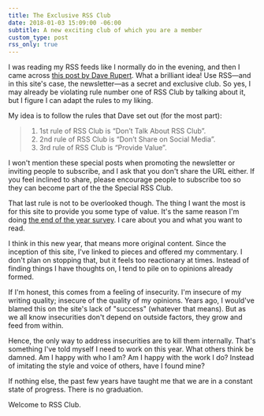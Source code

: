 ```yaml
---
title: The Exclusive RSS Club
date: 2018-01-03 15:09:00 -06:00
subtitle: A new exciting club of which you are a member
custom_type: post
rss_only: true
---
```


I was reading my RSS feeds like I normally do in the evening, and then I came across [this post by Dave Rupert](http://daverupert.com/2018/01/welcome-to-rss-club/). What a brilliant idea! Use RSS—and in this site's case, the newsletter—as a secret and exclusive club. So yes, I may already be violating rule number one of RSS Club by talking about it, but I figure I can adapt the rules to my liking.

My idea is to follow the rules that Dave set out (for the most part):

> 1. 1st rule of RSS Club is “Don’t Talk About RSS Club”.
> 2. 2nd rule of RSS Club is “Don’t Share on Social Media”.
> 3. 3rd rule of RSS Club is “Provide Value”.

I won't mention these special posts when promoting the newsletter or inviting people to subscribe, and I ask that you don't share the URL either. If you feel inclined to share, please encourage people to subscribe too so they can become part of the the Special RSS Club.

That last rule is not to be overlooked though. The thing I want the most is for this site to provide you some type of value. It's the same reason I'm doing [the end of the year survey](/2017/12/end-of-the-year-survey/). I care about you and what you want to read.

I think in this new year, that means more original content. Since the inception of this site, I've linked to pieces and offered my commentary. I don't plan on stopping that, but it feels too reactionary at times. Instead of finding things I have thoughts on, I tend to pile on to opinions already formed.

If I'm honest, this comes from a feeling of insecurity. I'm insecure of my writing quality; insecure of the quality of my opinions. Years ago, I would've blamed this on the site's lack of "success" (whatever that means). But as we all know insecurities don't depend on outside factors, they grow and feed from within.

Hence, the only way to address insecurities are to kill them internally. That's something I've told myself I need to work on this year. What others think be damned. Am I happy with who I am? Am I happy with the work I do? Instead of imitating the style and voice of others, have I found mine?

If nothing else, the past few years have taught me that we are in a constant state of progress. There is no graduation.

Welcome to RSS Club.

